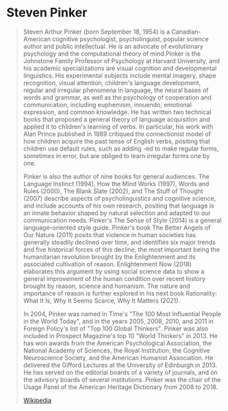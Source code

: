 # Steven Pinker

> Steven Arthur Pinker (born September 18, 1954) is a Canadian-American cognitive psychologist, psycholinguist, popular science author and public intellectual. He is an advocate of evolutionary psychology and the computational theory of mind.Pinker is the Johnstone Family Professor of Psychology at Harvard University, and his academic specializations are visual cognition and developmental linguistics. His experimental subjects include mental imagery, shape recognition, visual attention, children's language development, regular and irregular phenomena in language, the neural bases of words and grammar, as well as the psychology of cooperation and communication, including euphemism, innuendo, emotional expression, and common knowledge. He has written two technical books that proposed a general theory of language acquisition and applied it to children's learning of verbs. In particular, his work with Alan Prince published in 1989 critiqued the connectionist model of how children acquire the past tense of English verbs, positing that children use default rules, such as adding -ed to make regular forms, sometimes in error, but are obliged to learn irregular forms one by one.
>
> Pinker is also the author of nine books for general audiences. The Language Instinct (1994), How the Mind Works (1997), Words and Rules (2000), The Blank Slate (2002), and The Stuff of Thought (2007) describe aspects of psycholinguistics and cognitive science, and include accounts of his own research, positing that language is an innate behavior shaped by natural selection and adapted to our communication needs. Pinker's The Sense of Style (2014) is a general language-oriented style guide. Pinker's book The Better Angels of Our Nature (2011) posits that violence in human societies has generally steadily declined over time, and identifies six major trends and five historical forces of this decline, the most important being the humanitarian revolution brought by the Enlightenment and its associated cultivation of reason. Enlightenment Now (2018) elaborates this argument by using social science data to show a general improvement of the human condition over recent history brought by reason, science and humanism. The nature and importance of reason is further explored in his next book Rationality: What It Is, Why It Seems Scarce, Why It Matters (2021). 
>
> In 2004, Pinker was named in Time's "The 100 Most Influential People in the World Today", and in the years 2005, 2008, 2010, and 2011 in Foreign Policy's list of "Top 100 Global Thinkers". Pinker was also included in Prospect Magazine's top 10 "World Thinkers" in 2013. He has won awards from the American Psychological Association, the National Academy of Sciences, the Royal Institution, the Cognitive Neuroscience Society, and the American Humanist Association. He delivered the Gifford Lectures at the University of Edinburgh in 2013. He has served on the editorial boards of a variety of journals, and on the advisory boards of several institutions. Pinker was the chair of the Usage Panel of the American Heritage Dictionary from 2008 to 2018.
>
> [Wikipedia](https://en.wikipedia.org/wiki/Steven%20Pinker)